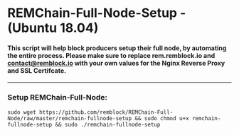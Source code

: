 # REMChain-Full-Node-Setup - (Ubuntu 18.04)

#### This script will help block producers setup their full node, by automating the entire process. Please make sure to replace rem.remblock.io and contact@remblock.io with your own values for the Nginx Reverse Proxy and SSL Certifcate.

***

### Setup REMChain-Full-Node:

```
sudo wget https://github.com/remblock/REMChain-Full-Node/raw/master/remchain-fullnode-setup && sudo chmod u+x remchain-fullnode-setup && sudo ./remchain-fullnode-setup
```

